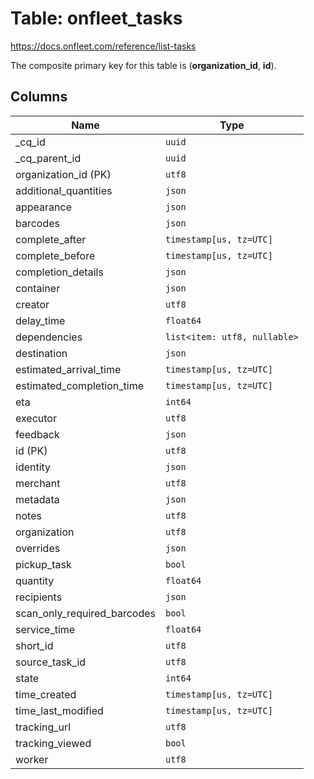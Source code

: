 # Table: onfleet_tasks

https://docs.onfleet.com/reference/list-tasks

The composite primary key for this table is (**organization_id**, **id**).

## Columns

| Name          | Type          |
| ------------- | ------------- |
|_cq_id|`uuid`|
|_cq_parent_id|`uuid`|
|organization_id (PK)|`utf8`|
|additional_quantities|`json`|
|appearance|`json`|
|barcodes|`json`|
|complete_after|`timestamp[us, tz=UTC]`|
|complete_before|`timestamp[us, tz=UTC]`|
|completion_details|`json`|
|container|`json`|
|creator|`utf8`|
|delay_time|`float64`|
|dependencies|`list<item: utf8, nullable>`|
|destination|`json`|
|estimated_arrival_time|`timestamp[us, tz=UTC]`|
|estimated_completion_time|`timestamp[us, tz=UTC]`|
|eta|`int64`|
|executor|`utf8`|
|feedback|`json`|
|id (PK)|`utf8`|
|identity|`json`|
|merchant|`utf8`|
|metadata|`json`|
|notes|`utf8`|
|organization|`utf8`|
|overrides|`json`|
|pickup_task|`bool`|
|quantity|`float64`|
|recipients|`json`|
|scan_only_required_barcodes|`bool`|
|service_time|`float64`|
|short_id|`utf8`|
|source_task_id|`utf8`|
|state|`int64`|
|time_created|`timestamp[us, tz=UTC]`|
|time_last_modified|`timestamp[us, tz=UTC]`|
|tracking_url|`utf8`|
|tracking_viewed|`bool`|
|worker|`utf8`|